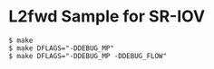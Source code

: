 
# L2fwd Sample for SR-IOV

```
$ make
$ make DFLAGS="-DDEBUG_MP"
$ make DFLAGS="-DDEBUG_MP -DDEBUG_FLOW"
```

